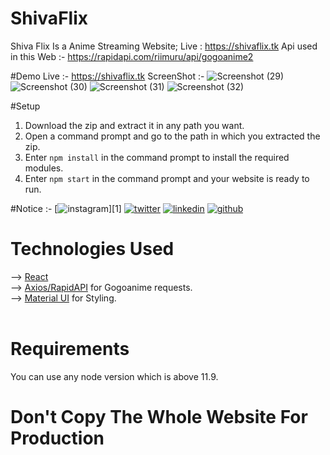 # ShivaFlix
Shiva Flix Is a Anime Streaming Website; Live : https://shivaflix.tk 
Api used in this Web :- https://rapidapi.com/riimuru/api/gogoanime2

#Demo
Live :- https://shivaflix.tk
ScreenShot :- ![Screenshot (29)](https://user-images.githubusercontent.com/96838974/209569925-efa94297-ab41-4880-a1c0-d2d55978d82e.png)
![Screenshot (30)](https://user-images.githubusercontent.com/96838974/209569930-309b82d1-daea-4aae-b4c4-f7a93fd7c9ec.png)
![Screenshot (31)](https://user-images.githubusercontent.com/96838974/209569935-7089f322-05a6-416d-b27d-6492e6870230.png)
![Screenshot (32)](https://user-images.githubusercontent.com/96838974/209569937-4fbf8ad0-9b77-413c-bc80-48788b77ca89.png)

#Setup 
1. Download the zip and extract it in any path you want. <br>
2. Open a command prompt and go to the path in which you extracted the zip.<br>
3. Enter `npm install` in the command prompt to install the required modules.<br>
6. Enter `npm start` in the command prompt and your website is ready to run. <br>

#Notice :-
[![instagram](https://github.com/shikhar1020jais1/Git-Social/blob/master/Icons/Instagram.png (Instagram))][1]
[![twitter](https://github.com/shikhar1020jais1/Git-Social/blob/master/Icons/Twitter.png (Twitter))][2]
[![linkedin](https://github.com/shikhar1020jais1/Git-Social/blob/master/Icons/LinkedIn.png (LinkedIn))][3]
[![github](https://github.com/shikhar1020jais1/Git-Social/blob/master/Icons/Github.png (Github))][4]

[2]: https://www.instagram.com/rahul.json
[3]: https://www.twitter.com/sudhanshusama1
[4]: https://www.linkedin.com/in/sudhanshu-samal-257549226
[5]: https://www.github.com/sudhanshusamal

# Technologies Used
--> [React](https://reactjs.org/docs/getting-started.html) <br> 
--> [Axios/RapidAPI](https://axios-http.com/docs/intro) for Gogoanime requests. <br> 
--> [Material UI](https://mui.com/material-ui/getting-started/installation/) for Styling. <br>  <br> 


# Requirements
You can use any node version which is above 11.9. <br>

# Don't Copy The Whole Website For Production  
